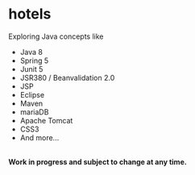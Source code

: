 # hotels
Exploring Java concepts like
<ul>
  <li>Java 8</li>
  <li>Spring 5</li>
  <li>Junit 5</li>
  <li>JSR380 / Beanvalidation 2.0</li>
  <li>JSP</li>
  <li>Eclipse</li>
  <li>Maven</li>
  <li>mariaDB</li>
  <li>Apache Tomcat</li>
  <li>CSS3</li>
  <li>And more...</li>
</ul>
<br />
<b>Work in progress and subject to change at any time.</b>
